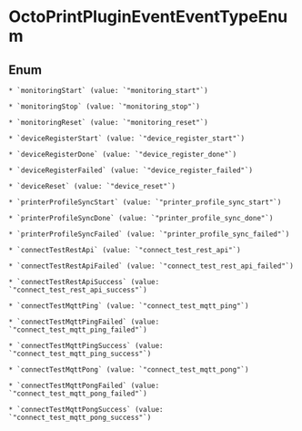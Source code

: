 
# OctoPrintPluginEventEventTypeEnum

## Enum


    * `monitoringStart` (value: `"monitoring_start"`)

    * `monitoringStop` (value: `"monitoring_stop"`)

    * `monitoringReset` (value: `"monitoring_reset"`)

    * `deviceRegisterStart` (value: `"device_register_start"`)

    * `deviceRegisterDone` (value: `"device_register_done"`)

    * `deviceRegisterFailed` (value: `"device_register_failed"`)

    * `deviceReset` (value: `"device_reset"`)

    * `printerProfileSyncStart` (value: `"printer_profile_sync_start"`)

    * `printerProfileSyncDone` (value: `"printer_profile_sync_done"`)

    * `printerProfileSyncFailed` (value: `"printer_profile_sync_failed"`)

    * `connectTestRestApi` (value: `"connect_test_rest_api"`)

    * `connectTestRestApiFailed` (value: `"connect_test_rest_api_failed"`)

    * `connectTestRestApiSuccess` (value: `"connect_test_rest_api_success"`)

    * `connectTestMqttPing` (value: `"connect_test_mqtt_ping"`)

    * `connectTestMqttPingFailed` (value: `"connect_test_mqtt_ping_failed"`)

    * `connectTestMqttPingSuccess` (value: `"connect_test_mqtt_ping_success"`)

    * `connectTestMqttPong` (value: `"connect_test_mqtt_pong"`)

    * `connectTestMqttPongFailed` (value: `"connect_test_mqtt_pong_failed"`)

    * `connectTestMqttPongSuccess` (value: `"connect_test_mqtt_pong_success"`)



